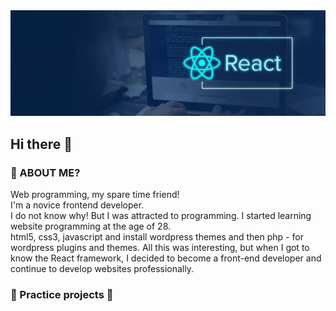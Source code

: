 
<img src="/profile-banner.svg" />

## Hi there 👋






### 🤔 ABOUT ME?
Web programming, my spare time friend! <br />
I'm a novice frontend developer. <br/>
I do not know why! But I was attracted to programming. I started learning website programming at the age of 28.<br/>
html5, css3, javascript and install wordpress themes and then php - for wordpress plugins and themes.
All this was interesting, but when I got to know the React framework, I decided to become a front-end developer and continue to develop websites professionally.


### 💬 Practice projects 🎵
